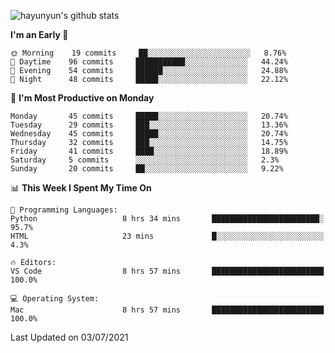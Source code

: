 
![hayunyun's github stats](https://github-readme-stats.vercel.app/api?username=hayunyun&show_icons=true)


<!--START_SECTION:waka-->
**I'm an Early 🐤** 

```text
🌞 Morning    19 commits     ██░░░░░░░░░░░░░░░░░░░░░░░   8.76% 
🌆 Daytime    96 commits     ███████████░░░░░░░░░░░░░░   44.24% 
🌃 Evening    54 commits     ██████░░░░░░░░░░░░░░░░░░░   24.88% 
🌙 Night      48 commits     █████░░░░░░░░░░░░░░░░░░░░   22.12%

```
📅 **I'm Most Productive on Monday** 

```text
Monday       45 commits     █████░░░░░░░░░░░░░░░░░░░░   20.74% 
Tuesday      29 commits     ███░░░░░░░░░░░░░░░░░░░░░░   13.36% 
Wednesday    45 commits     █████░░░░░░░░░░░░░░░░░░░░   20.74% 
Thursday     32 commits     ███░░░░░░░░░░░░░░░░░░░░░░   14.75% 
Friday       41 commits     ████░░░░░░░░░░░░░░░░░░░░░   18.89% 
Saturday     5 commits      ░░░░░░░░░░░░░░░░░░░░░░░░░   2.3% 
Sunday       20 commits     ██░░░░░░░░░░░░░░░░░░░░░░░   9.22%

```


📊 **This Week I Spent My Time On** 

```text
💬 Programming Languages: 
Python                   8 hrs 34 mins       ████████████████████████░   95.7% 
HTML                     23 mins             █░░░░░░░░░░░░░░░░░░░░░░░░   4.3%

🔥 Editors: 
VS Code                  8 hrs 57 mins       █████████████████████████   100.0%

💻 Operating System: 
Mac                      8 hrs 57 mins       █████████████████████████   100.0%

```


 Last Updated on 03/07/2021
<!--END_SECTION:waka-->

<!--
**hayunyun/hayunyun** is a ✨ _special_ ✨ repository because its `README.md` (this file) appears on your GitHub profile.

Here are some ideas to get you started:

- 🔭 I’m currently working on ...
- 🌱 I’m currently learning ...
- 👯 I’m looking to collaborate on ...
- 🤔 I’m looking for help with ...
- 💬 Ask me about ...
- 📫 How to reach me: ...
- 😄 Pronouns: ...
- ⚡ Fun fact: ...
-->
